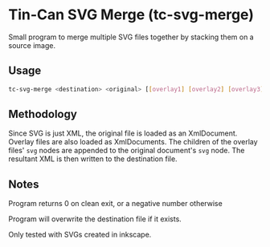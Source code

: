 # Tin-Can SVG Merge (tc-svg-merge)

Small program to merge multiple SVG files together by stacking them on a source image.

## Usage

```bash
tc-svg-merge <destination> <original> [[overlay1] [overlay2] [overlay3] ...]

```

## Methodology

Since SVG is just XML, the original file is loaded as an XmlDocument.
Overlay files are also loaded as XmlDocuments. 
The children of the overlay files' `svg` nodes are appended to the original document's `svg` node.
The resultant XML is then written to the destination file.

## Notes

Program returns 0 on clean exit, or a negative number otherwise

Program will overwrite the destination file if it exists.

Only tested with SVGs created in inkscape.
